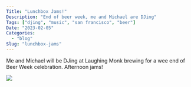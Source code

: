 ```yaml
---
Title: "Lunchbox Jams!"
Description: "End of beer week, me and Michael are DJing"
Tags: ["djing", "music", "san francisco", "beer"]
Date: "2023-02-05"
Categories:
  - "blog"
Slug: "lunchbox-jams"
---
```


Me and Michael will be DJing at Laughing Monk brewing for a wee end of Beer Week celebration. Afternoon jams!

<img src="/img/lunchboxjams.png" class="responsive">
